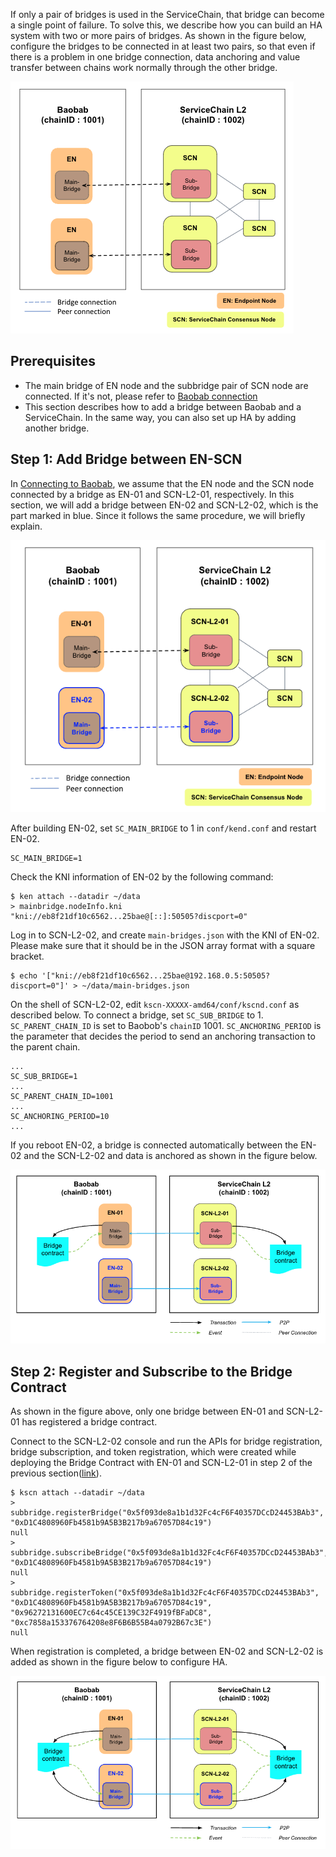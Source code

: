 If only a pair of bridges is used in the ServiceChain, that bridge can become a single point of failure. To solve this, we describe how you can build an HA system with two or more pairs of bridges. As shown in the figure below, configure the bridges to be connected in at least two pairs, so that even if there is a problem in one bridge connection, data anchoring and value transfer between chains work normally through the other bridge.

![](../images/sc-ha-arch.png)


## Prerequisites <a id="prerequisites"></a>
 - The main bridge of EN node and the subbridge pair of SCN node are connected. If it's not, please refer to [Baobab connection](./en-scn-connection.md)
 - This section describes how to add a bridge between Baobab and a ServiceChain. In the same way, you can also set up HA by adding another bridge.

## Step 1: Add Bridge between EN-SCN <a id="step-1-add-bridge-between-en-scn"></a>

In [Connecting to Baobab](./en-scn-connection.md), we assume that the EN node and the SCN node connected by a bridge as EN-01 and SCN-L2-01, respectively. In this section, we will add a bridge between EN-02 and SCN-L2-02, which is the part marked in blue. 
Since it follows the same procedure, we will briefly explain.


![](../images/sc-ha-add-bridge.png)

After building EN-02, set `SC_MAIN_BRIDGE` to 1 in `conf/kend.conf` and restart EN-02.

```console
SC_MAIN_BRIDGE=1
```

Check the KNI information of EN-02 by the following command: 


```console
$ ken attach --datadir ~/data
> mainbridge.nodeInfo.kni
"kni://eb8f21df10c6562...25bae@[::]:50505?discport=0"
```

Log in to SCN-L2-02, and create `main-bridges.json` with the KNI of EN-02. Please make sure that it should be in the JSON array format with a square bracket.


```console
$ echo '["kni://eb8f21df10c6562...25bae@192.168.0.5:50505?discport=0"]' > ~/data/main-bridges.json
```

On the shell of SCN-L2-02, edit `kscn-XXXXX-amd64/conf/kscnd.conf` as described below.
To connect a bridge, set `SC_SUB_BRIDGE` to 1.
`SC_PARENT_CHAIN_ID` is set to Baobob's `chainID` 1001. 
`SC_ANCHORING_PERIOD` is the parameter that decides the period to send an anchoring transaction to the parent chain. 
```
...
SC_SUB_BRIDGE=1
...
SC_PARENT_CHAIN_ID=1001
...
SC_ANCHORING_PERIOD=10
...
```


If you reboot EN-02, a bridge is connected automatically between the EN-02 and the SCN-L2-02 and data is anchored as shown in the figure below.

![](../images/sc-ha-before-register.png)

## Step 2: Register and Subscribe to the Bridge Contract <a id="step-2-register-bridge-contract"></a>

As shown in the figure above, only one bridge between EN-01 and SCN-L2-01 has registered a bridge contract.

Connect to the SCN-L2-02 console and run the APIs for bridge registration, bridge subscription, and token registration, which were created while deploying the Bridge Contract with EN-01 and SCN-L2-01 in step 2 of the previous section([link](./value-transfer.md)).

```
$ kscn attach --datadir ~/data
> subbridge.registerBridge("0x5f093de8a1b1d32Fc4cF6F40357DCcD24453BAb3", "0xD1C4808960Fb4581b9A5B3B217b9a67057D84c19")
null
> subbridge.subscribeBridge("0x5f093de8a1b1d32Fc4cF6F40357DCcD24453BAb3", "0xD1C4808960Fb4581b9A5B3B217b9a67057D84c19")
null
> subbridge.registerToken("0x5f093de8a1b1d32Fc4cF6F40357DCcD24453BAb3", "0xD1C4808960Fb4581b9A5B3B217b9a67057D84c19", "0x96272131600EC7c64c45CE139C32F4919fBFaDC8", "0xc7858a153376764208e8F6B6B55B4a0792B67c3E")
null
```

When registration is completed, a bridge between EN-02 and SCN-L2-02 is added as shown in the figure below to configure HA.

![](../images/sc-ha-after-register.png)
